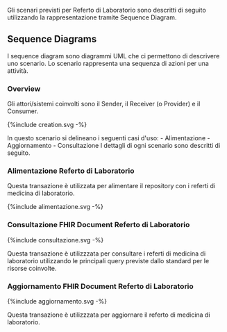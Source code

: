 Gli scenari previsti per Referto di Laboratorio sono descritti di seguito utilizzando la rappresentazione tramite Sequence Diagram. 
## Sequence Diagrams
I sequence diagram sono diagrammi UML che ci permettono di descrivere uno scenario. Lo scenario rappresenta una sequenza di azioni per una attività.
### Overview

Gli attori/sistemi coinvolti sono il Sender, il Receiver (o Provider) e il Consumer.
<p>{%include creation.svg -%}</p>
In questo scenario si delineano i seguenti casi d'uso:
- Alimentazione
- Aggiornamento
- Consultazione
I dettagli di ogni scenario sono descritti di seguito.

### Alimentazione Referto di Laboratorio
Questa transazione è utilizzata per alimentare il repository con i referti di medicina di laboratorio.
<p>{%include alimentazione.svg -%}</p>

### Consultazione FHIR Document Referto di Laboratorio

<p>{%include consultazione.svg -%}</p>
Questa transazione è utilizzzata per consultare i referti di medicina di laboratorio utilizzando le principali query previste dallo standard per le risorse coinvolte. 

### Aggiornamento FHIR Document Referto di Laboratorio

<p>{%include aggiornamento.svg -%}</p>
Questa transazione è utilizzzata per aggiornare il referto di medicina di laboratorio.
<!-- ### Esempio di workflow per la creazione delle risorse utili a definire il Referto di Laboratorio
Quarto opzionale -->
